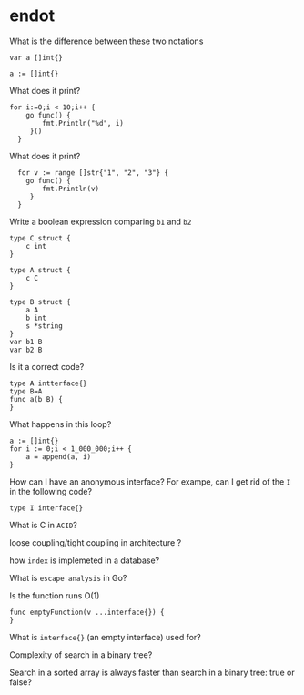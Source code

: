 # endot

What is the difference between these two notations
```
var a []int{}

a := []int{}
```

What does it print?
```
for i:=0;i < 10;i++ {
    go func() {
        fmt.Println("%d", i)
     }()
  }
```

What does it print?
```
  for v := range []str{"1", "2", "3"} {
    go func() {
        fmt.Println(v)
     }
  }
```

Write a boolean expression comparing `b1` and `b2`
```
type C struct {
    c int
}

type A struct {
    c C
}

type B struct {
    a A
    b int
    s *string
}
var b1 B
var b2 B
```

Is it a correct code?
```
type A intterface{}
type B=A
func a(b B) {
}
```

What happens in this loop?
```
a := []int{}
for i := 0;i < 1_000_000;i++ {
    a = append(a, i)
}
```


How can I have an anonymous interface? For exampe, can I get rid of the `I` in the following code?
```
type I interface{}
```

What is C in `ACID`?

loose coupling/tight coupling in architecture ?

how `index` is implemeted in a database?

What is `escape analysis` in Go?

Is the function runs O(1)
```
func emptyFunction(v ...interface{}) {
}
```

What is `interface{}` (an empty interface) used for?

Complexity of search in a binary tree?

Search in a sorted array is always faster than search in a binary tree: true or false?

